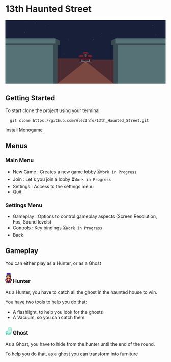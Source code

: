 
# 13th Haunted Street


<p align="center">
<img src="https://raw.githubusercontent.com/AlecInfo/13th_Haunted_Street/master/13thHauntedStreet/Content/TempFiles/BackgroundMenu.png" alt="Menu" width="750"/>
</p>

## Getting Started
To start clone the project using your terminal

```
  git clone https://github.com/AlecInfo/13th_Haunted_Street.git
```

Install [Monogame](https://www.monogame.net/)

## Menus

### Main Menu
- New Game : Creates a new game lobby ⏳`Work in Progress`
- Join  : Let's you join a lobby ⏳`Work in Progress`
- Settings : Access to the settings menu
- Quit

### Settings Menu
- Gameplay : Options to control gameplay aspects (Screen Resolution, Fps, Sound levels)
- Controls : Key bindings ⏳`Work in Progress`
- Back


## Gameplay
You can either play as a Hunter, or as a Ghost

### <img src="https://raw.githubusercontent.com/AlecInfo/13th_Haunted_Street/master/13thHauntedStreet/Content/TempFiles/HunterSprites/idle_down/idle_down.png" alt="Hunter" width="20"/> Hunter

As a Hunter, you have to catch all the ghost in the haunted house to win.

You have two tools to help you do that: 
- A flashlight, to help you look for the ghosts
- A Vacuum, so you can catch them

### <img src="https://raw.githubusercontent.com/AlecInfo/13th_Haunted_Street/master/13thHauntedStreet/Content/TempFiles/GhostSprites/right/ghostRight01.png" alt="Ghost" width="20"/> Ghost
As a Ghost, you have to hide from the hunter until the end of the round.

To help you do that, as a ghost you can transform into furniture
